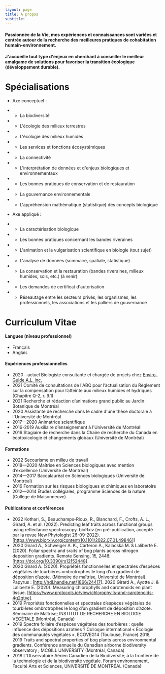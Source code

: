 ```yaml
---
layout: page
title: À propos
subtitle: 
---
```


#### Passionnée de la Vie, mes expériences et connaissances sont variées et centrée autour de la recherche des meilleures pratiques de cohabitation humain-environnement.
#### J'accueille tout type d'enjeux en cherchant à conseiller le meilleur amalgame de solutions pour favoriser la transition écologique (développement durable).

# Spécialisations
* Axe conceptuel : 
* * La biodiversité
* * L'écologie des milieux terrestres
* * L'écologie des milieux humides
* * Les services et fonctions écosystémiques
* * La connectivité
* * L'interprétation de données et d'enjeux biologiques et environnementaux
* * Les bonnes pratiques de conservation et de restauration
* * La gouvernance environnementale
* * L'appréhension mathématique (statistique) des concepts biologique

* Axe appliqué : 
* * La caractérisation biologique
* * Les bonnes pratiques concernant les bandes riveraines
* * L'animation et la vulgarisation scientifique en biologie (tout sujet)
* * L'analyse de données (sommaire, spatiale, statistique)
* * La conservation et la restauration (bandes riveraines, milieux humides, sols, etc.) (à venir)
* * Les demandes de certificat d'autorisation
* * Réseautage entre les secteurs privés, les organismes, les professionnels, les associations et les palliers de gouvernance
 
# Curriculum Vitae
#### Langues (niveau professionnel)
* Français 
* Anglais

#### Expériences professionnelles
* 2020—actuel	Biologiste consultante et chargée de projets chez [Enviro-Guide A.L. inc.](http://enviroguideal.com/)
* 2021		Comité de consultations de l'ABQ pour l’actualisation du Règlement sur la compensation pour l’atteinte aux milieux humides et hydriques (Chapitre Q-2, r. 9.1)
* 2021 		Recherche et rédaction d’animations grand public au Jardin Botanique de Montréal
* 2020		Assistante de recherche dans le cadre d'une thèse doctorale à l'Université de Montréal
* 2017—2020	Animatrice scientifique
* 2016-2019	Auxiliaire d’enseignement à l'Université de Montréal
* 2016		Stagiaire de recherche dans la Chaire de recherche du Canada en écotoxicologie et changements globaux (Université de Montréal)

#### Formations
* 2022 Secourisme en milieu de travail
* 2018—2020	Maîtrise en Sciences biologiques avec mention d’excellence (Université de Montréal)
* 2014—2017 Baccalauréat en Sciences biologiques (Université de Montréal)
* 2016 Formation sur les risques biologiques et chimiques en laboratoire
* 2012—2014	Études collégiales, programme Sciences de la nature (Collège de Maisonneuve)

#### Publications et conférences
* 2022		Kothari, S., Beauchamps-Rioux, R., Blanchard, F., Crofts, A. L., Girard, A. et al. (2022). Predicting leaf traits across functional groups using reflectance spectroscopy. bioRxiv (en pré-publication, accepté par la revue New Phytologist 26-09-2022). [https://www.biorxiv.org/content/10.1101/2022.07.01.498461]
* 2020		Girard A., Schweiger A. K., Carteron A., Kalacska M. & Laliberté E. (2020). Foliar spectra and sraits of bog plants across nitrogen deposition gradients. Remote Sensing, 15, 2448. [https://doi.org/10.3390/rs12152448].
* 2020		Girard A. (2020). Propriétés fonctionnelles et spectrales d’espèces végétales de tourbières ombrotrophes le long d’un gradient de déposition d’azote. (Mémoire de maîtrise, Université de Montréal). Papyrus : [http://hdl.handle.net/1866/24417].
2020		Girard A., Ayotte J. & Laliberté E. (2020). Measuring chlorophylls and carotenoids en plant tissue. [https://www.protocols.io/view/chlorophylls-and-carotenoids-4g2gtye].
* 2019		Propriétés fonctionnelles et spectrales d’espèces végétales de tourbières ombrotrophes le long d’un gradient de déposition d’azote. Séminaire de Maîtrise; INSTITUT DE RECHERCHE EN BIOLOGIE VÉGÉTALE (Montréal, Canada)
* 2019		Spectre foliaire d’espèces végétales des tourbières : quelle influence des dépositions azotées ? Colloque international « Écologie des communautés végétales », ECOVEG14 (Toulouse, France)
2018, 2019	Traits and spectral properties of bog plants across environmental gradients. Conférence annuelle du Canadian airborne biodiversity observatory ; MCGILL UNIVERSITY (Montréal, Canada)
* 2018		L'Observatoire Aérien Canadien de la Biodiversité; à la frontière de la technologie et de la biodiversité végétale. Forum environnement, Faculté Arts et Sciences, UNIVERSITÉ DE MONTRÉAL (Canada)
